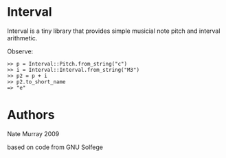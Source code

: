 # Interval

Interval is a tiny library that provides simple musicial note pitch and interval arithmetic. 

Observe:

    >> p = Interval::Pitch.from_string("c")
    >> i = Interval::Interval.from_string("M3")
    >> p2 = p + i
    >> p2.to_short_name
    => "e"

# Authors

Nate Murray 2009

based on code from GNU Solfege
